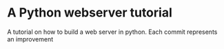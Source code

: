 # A Python webserver tutorial

A tutorial on how to build a web server in python. Each commit represents an improvement
